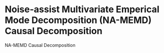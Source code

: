 # Noise-assist Multivariate Emperical Mode Decomposition (NA-MEMD) Causal Decomposition
NA-MEMD Causal Decomposition 
